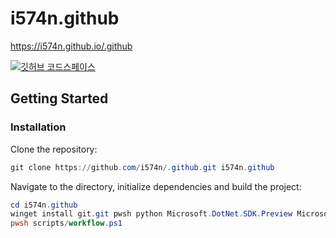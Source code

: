 # i574n.github

<https://i574n.github.io/.github>

[![깃허브 코드스페이스](https://github.com/codespaces/badge.svg)](https://github.com/codespaces/new?hide_repo_select=true&ref=main&repo=637597753)

## Getting Started

### Installation

Clone the repository:

```powershell
git clone https://github.com/i574n/.github.git i574n.github
```

Navigate to the directory, initialize dependencies and build the project:

```powershell
cd i574n.github
winget install git.git pwsh python Microsoft.DotNet.SDK.Preview Microsoft.DotNet.SDK.9
pwsh scripts/workflow.ps1
```

